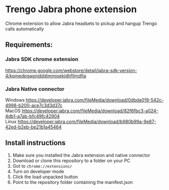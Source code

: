 # Trengo Jabra phone extension

Chrome extension to allow Jabra headsets to pickup and hangup Trengo calls automatically

## Requirements:

### Jabra SDK chrome extension  
https://chrome.google.com/webstore/detail/jabra-sdk-version-4/kpmedpgagnidddimmioekjdhfllmdfia

### Jabra Native connector  
Windows https://developer.jabra.com/fileMedia/download/0dbda019-542c-4998-b200-ace7c3d3d37c  
MacOS https://developer.jabra.com/fileMedia/download/82f6fbc3-a024-4db1-a7ab-bfc49fc42904  
Linux https://developer.jabra.com/fileMedia/download/b980b99a-9e87-42ed-b2eb-be21b1a45464  

## Install instructions
1. Make sure you installed the Jabra extension and native connector
2. Download or clone this repository to a folder on your PC
3. Got to `chrome://extensions/`
4. Turn on developer mode
5. Click the load unpacked button
6. Point to the repository folder containing the manifest.json
